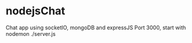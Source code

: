 # nodejsChat
Chat app using socketIO, mongoDB and expressJS
Port 3000, start with nodemon ./server.js
